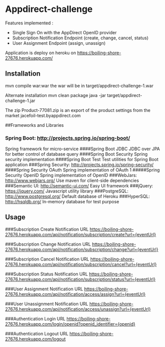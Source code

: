 # Appdirect-challenge

Features implemented :
* Single Sign On with the AppDirect OpenID provider
* Subscription Notification Endpoint (create, change, cancel, status)
* User Assignment Endpoint (assign, unassign)

Application is deploy on heroku on https://boiling-shore-27676.herokuapp.com/

## Installation
mvn compile war:war
the war will be in target/appdirect-challenge-1.war

Alternate installation
mvn clean package
java -jar target/appdirect-challenge-1.jar

The zip Product-77081.zip is an export of the product settings from the market jacefoil-test.byappdirect.com

##Frameworks and Libraries
### Spring Boot: http://projects.spring.io/spring-boot/
Spring framework for micro-service
####Spring Boot JDBC
JDBC over JPA for better control of database query
####Spring Boot Security
Spring security implementation
####Spring Boot Test
Test utilities for Spring Boot application
###Spring Security: http://projects.spring.io/spring-security/
####Spring Security OAuth
Spring implementation of OAuth 1
#####Spring Security OpenID
Spring implementation of OpenID
###WebJars: http://www.webjars.org/
Use maven for client-side dependencies
###Semantic UI: http://semantic-ui.com/
Easy UI framework
###jQuery: https://jquery.com/
Javascript utility library
###PostgreSQL: http://www.postgresql.org/
Default database of Heroku
###HyperSQL: http://hsqldb.org/
In-memory database for test purpose

## Usage

###Subscription Create Notification URL
https://boiling-shore-27676.herokuapp.com/api/notification/subscription/create?url={eventUrl}

###Subscription Change Notification URL
https://boiling-shore-27676.herokuapp.com/api/notification/subscription/change?url={eventUrl}

###Subscription Cancel Notification URL
https://boiling-shore-27676.herokuapp.com/api/notification/subscription/cancel?url={eventUrl}

###Subscription Status Notification URL
https://boiling-shore-27676.herokuapp.com/api/notification/subscription/status?url={eventUrl}

###User Assignment Notification URL
https://boiling-shore-27676.herokuapp.com/api/notification/access/assign?url={eventUrl}

###User Unassignment Notification URL
https://boiling-shore-27676.herokuapp.com/api/notification/access/unassign?url={eventUrl}

###Authentication Login URL
https://boiling-shore-27676.herokuapp.com/login/openid?openid_identifier={openid}

###Authentication Logout URL
https://boiling-shore-27676.herokuapp.com/logout